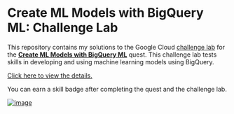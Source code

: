 # Create ML Models with BigQuery ML: Challenge Lab

This repository contains my solutions to the Google Cloud [challenge lab](https://google.qwiklabs.com/focuses/14294?parent=catalog) for the **[Create ML Models with BigQuery ML](https://google.qwiklabs.com/quests/146)** quest. This challenge lab tests skills in developing and using machine learning models using BigQuery.

[Click here to view the details.]([Create-ML-Models-with-BigQuery-ML.ipynb](https://github.com/GokuHacker/Create-ML-Models-with-BigQuery-ML/blob/main/Create%20ML%20Models%20with%20BigQuery%20ML.ipynb))

You can earn a skill badge after completing the quest and the challenge lab.

[![image](https://user-images.githubusercontent.com/67256696/109415189-2d0ff880-79f2-11eb-929e-5c5d083e6570.png)](https://google.qwiklabs.com/public_profiles/c0a951c2-747f-4e4a-9520-3a67696131fb)

